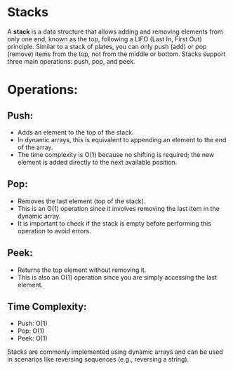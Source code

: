 # Stacks

A **stack** is a data structure that allows adding and removing elements from only one end, known as the top, following a LIFO (Last In, First Out) principle. Similar to a stack of plates, you can only push (add) or pop (remove) items from the top, not from the middle or bottom. Stacks support three main operations: push, pop, and peek.

# Operations:
## Push:
- Adds an element to the top of the stack.
- In dynamic arrays, this is equivalent to appending an element to the end of the array.
- The time complexity is O(1) because no shifting is required; the new element is added directly to the next available position.

## Pop:
- Removes the last element (top of the stack).
- This is an O(1) operation since it involves removing the last item in the dynamic array.
- It is important to check if the stack is empty before performing this operation to avoid errors.

## Peek:
- Returns the top element without removing it.
- This is also an O(1) operation since you are simply accessing the last element.


## Time Complexity:
- Push: O(1)
- Pop: O(1)
- Peek: O(1)

Stacks are commonly implemented using dynamic arrays and can be used in scenarios like reversing sequences (e.g., reversing a string).


